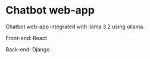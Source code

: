 # Chatbot web-app

Chatbot web-app integrated with llama 3.2 using ollama.

Front-end: React

Back-end: Django
